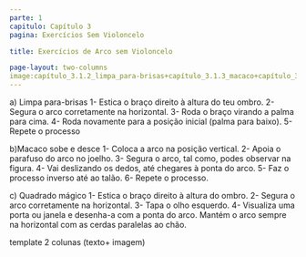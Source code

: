 ```yaml
---
parte: 1
capitulo: Capítulo 3
pagina: Exercícios Sem Violoncelo

title: Exercícios de Arco sem Violoncelo

page-layout: two-columns
image:capítulo_3.1.2_limpa_para-brisas+capítulo_3.1.3_macaco+capítulo_3.1.4_desenhar_quadrado+capítulo_3.3
---
```


a) Limpa para-brisas
1- Estica o braço direito à altura do teu ombro. 2- Segura o arco corretamente na horizontal. 3- Roda o braço virando a palma para cima. 4- Roda novamente para a posição inicial (palma para baixo). 5- Repete o processo

b)Macaco sobe e desce
1- Coloca a arco na posição vertical. 2- Apoia o parafuso do arco no joelho. 3- Segura o arco, tal como, podes observar na figura. 4- Vai deslizando os dedos, até chegares à ponta do arco. 5- Faz o processo inverso até ao talão. 6- Repete o processo.

c) Quadrado mágico
1- Estica o braço direito à altura do ombro. 2- Segura o arco corretamente na horizontal. 3- Tapa o olho esquerdo. 4- Visualiza uma porta ou janela e desenha-a com a ponta do arco. Mantém o arco sempre na horizontal com as cerdas paralelas ao chão.

template 2 colunas (texto+ imagem)
